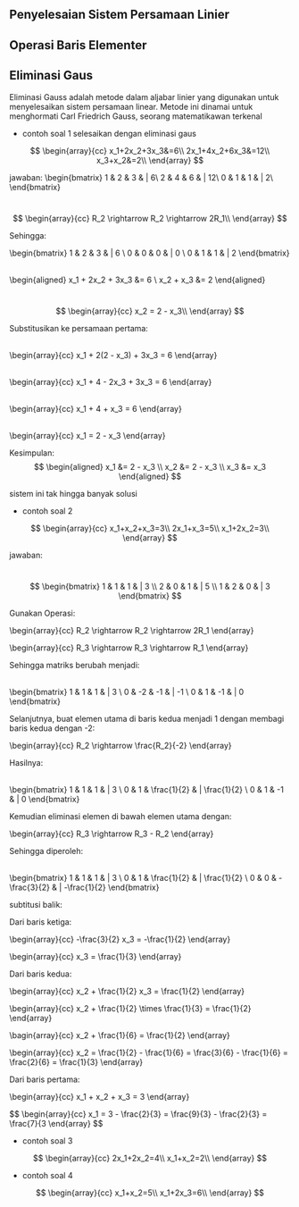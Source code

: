 ## Penyelesaian Sistem Persamaan Linier
## Operasi Baris Elementer


## Eliminasi Gaus

Eliminasi Gauss adalah metode dalam aljabar linier yang digunakan untuk menyelesaikan sistem persamaan linear. Metode ini dinamai untuk menghormati Carl Friedrich Gauss, seorang matematikawan terkenal

* contoh soal 1
selesaikan dengan eliminasi gaus 

$$
\begin{array}{cc}
x_1+2x_2+3x_3&=6\\
2x_1+4x_2+6x_3&=12\\
x_3+x_2&=2\\
\end{array}
$$

jawaban: 
\begin{bmatrix}
1 & 2 & 3 & | 6\\
2 & 4 & 6 & | 12\\
0 & 1 & 1 & | 2\\
\end{bmatrix}

\
$$
\begin{array}{cc}
R_2 \rightarrow R_2 \rightarrow 2R_1\\
\end{array}
$$

Sehingga:

\begin{bmatrix}
1 & 2 & 3 & | 6 \\
0 & 0 & 0 & | 0 \\
0 & 1 & 1 & | 2
\end{bmatrix}

\
\begin{aligned}
x_1 + 2x_2 + 3x_3 &= 6 \\
x_2 + x_3 &= 2
\end{aligned}

\
$$
\begin{array}{cc}
x_2 = 2 - x_3\\
\end{array}
$$

Substitusikan ke persamaan pertama:

\
\begin{array}{cc}
x_1 + 2(2 - x_3) + 3x_3 = 6
\end{array}

\
\begin{array}{cc}
x_1 + 4 - 2x_3 + 3x_3 = 6
\end{array}

\
\begin{array}{cc}
x_1 + 4 + x_3 = 6
\end{array}

\
\begin{array}{cc}
x_1 = 2 - x_3
\end{array}

Kesimpulan:
\
$$
\begin{aligned}
x_1 &= 2 - x_3 \\
x_2 &= 2 - x_3 \\
x_3 &= x_3
\end{aligned}
$$

sistem ini tak hingga banyak solusi



* contoh soal 2

$$
\begin{array}{cc}
x_1+x_2+x_3=3\\
2x_1+x_3=5\\
x_1+2x_2=3\\
\end{array}
$$


jawaban:

\
$$
\begin{bmatrix}
1 & 1 & 1 & | 3 \\
2 & 0 & 1 & | 5 \\
1 & 2 & 0 & | 3
\end{bmatrix}
$$

Gunakan Operasi:

\begin{array}{cc}
R_2 \rightarrow R_2 \rightarrow 2R_1
\end{array}

\begin{array}{cc}
R_3 \rightarrow R_3 \rightarrow R_1
\end{array}

Sehingga matriks berubah menjadi:

\
\begin{bmatrix}
1 & 1 & 1 & | 3 \\
0 & -2 & -1 & | -1 \\
0 & 1 & -1 & | 0
\end{bmatrix}

Selanjutnya, buat elemen utama di baris kedua menjadi 1 dengan membagi baris kedua dengan -2:

\begin{array}{cc}
R_2 \rightarrow \frac{R_2}{-2}
\end{array}

Hasilnya:

\
\begin{bmatrix}
1 & 1 & 1 & | 3 \\
0 & 1 & \frac{1}{2} & | \frac{1}{2} \\
0 & 1 & -1 & | 0
\end{bmatrix}

Kemudian eliminasi elemen di bawah elemen utama dengan:

\begin{array}{cc}
R_3 \rightarrow R_3 - R_2
\end{array}

Sehingga diperoleh:

\
\begin{bmatrix}
1 & 1 & 1 & | 3 \\
0 & 1 & \frac{1}{2} & | \frac{1}{2} \\
0 & 0 & -\frac{3}{2} & | -\frac{1}{2}
\end{bmatrix}

subtitusi balik:

Dari baris ketiga:

\begin{array}{cc}
-\frac{3}{2} x_3 = -\frac{1}{2}
\end{array}

\begin{array}{cc}
x_3 = \frac{1}{3}
\end{array}

Dari baris kedua:

\begin{array}{cc}
x_2 + \frac{1}{2} x_3 = \frac{1}{2}
\end{array}

\begin{array}{cc}
x_2 + \frac{1}{2} \times \frac{1}{3} = \frac{1}{2}
\end{array}

\bagin{array}{cc}
x_2 + \frac{1}{6} = \frac{1}{2}
\end{array}

\begin{array}{cc}
x_2 = \frac{1}{2} - \frac{1}{6} = \frac{3}{6} - \frac{1}{6} = \frac{2}{6} = \frac{1}{3}
\end{array}

Dari baris pertama:

\begin{array}{cc}
x_1 + x_2 + x_3 = 3
\end{array}




$$
\begin{array}{cc}
x_1 = 3 - \frac{2}{3} = \frac{9}{3} - \frac{2}{3} = \frac{7}{3
\end{array}
$$




* contoh soal 3

$$
\begin{array}{cc}
2x_1+2x_2=4\\
x_1+x_2=2\\
\end{array}
$$

* contoh soal 4

$$
\begin{array}{cc}
x_1+x_2=5\\
x_1+2x_3=6\\
\end{array}
$$